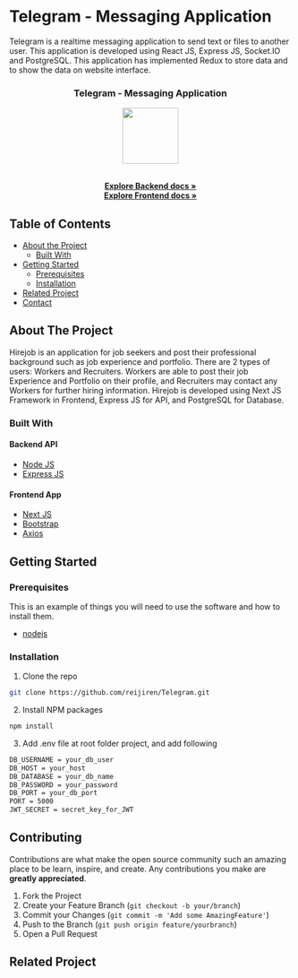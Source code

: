 # Telegram - Messaging Application

Telegram is a realtime messaging application to send text or files to another user. This application is developed using React JS, Express JS, Socket.IO and PostgreSQL. This application has implemented Redux to store data and to show the data on website interface.
<br />
<p align="center">

  <h3 align="center">Telegram - Messaging Application</h3>
  <p align="center">
    <image align="center" width="100" height="100" src='./frontend/src/assets/images/blanja_icon.png' />
  </p>

  <p align="center">
    <br />
    <a href="https://github.com/reijiren/Telegram/tree/main/telegram/be"><strong>Explore Backend docs »</strong></a>
    <br />
    <a href="https://github.com/reijiren/Telegram/tree/main/telegram/fe"><strong>Explore Frontend docs »</strong></a>
  </p>
</p>



<!-- TABLE OF CONTENTS -->
## Table of Contents

* [About the Project](#about-the-project)
  * [Built With](#built-with)
* [Getting Started](#getting-started)
  * [Prerequisites](#prerequisites)
  * [Installation](#installation)
* [Related Project](#related-project-backend)
* [Contact](#contact)



<!-- ABOUT THE PROJECT -->
## About The Project


Hirejob is an application for job seekers and post their professional background such as job experience and portfolio. There are 2 types of users: Workers and Recruiters. Workers are able to post their job Experience and Portfolio on their profile, and Recruiters may contact any Workers for further hiring information. Hirejob is developed using Next JS Framework in Frontend, Express JS for API, and PostgreSQL for Database.


### Built With

#### Backend API
* [Node JS](https://nodejs.org/en/docs/)
* [Express JS](https://expressjs.com/)

#### Frontend App
* [Next JS](https://nextjs.org/)
* [Bootstrap](https://getbootstrap.com/)
* [Axios](https://axios-http.com/)


<!-- GETTING STARTED -->
## Getting Started

### Prerequisites

This is an example of things you will need to use the software and how to install them.

* [nodejs](https://nodejs.org/en/download/)

### Installation

1. Clone the repo
```sh
git clone https://github.com/reijiren/Telegram.git
```
2. Install NPM packages
```sh
npm install
```
3. Add .env file at root folder project, and add following
```sh
DB_USERNAME = your_db_user
DB_HOST = your_host
DB_DATABASE = your_db_name
DB_PASSWORD = your_password
DB_PORT = your_db_port
PORT = 5000
JWT_SECRET = secret_key_for_JWT

```




<!-- CONTRIBUTING -->
## Contributing

Contributions are what make the open source community such an amazing place to be learn, inspire, and create. Any contributions you make are **greatly appreciated**.

1. Fork the Project
2. Create your Feature Branch (`git checkout -b your/branch`)
3. Commit your Changes (`git commit -m 'Add some AmazingFeature'`)
4. Push to the Branch (`git push origin feature/yourbranch`)
5. Open a Pull Request



## Related Project

